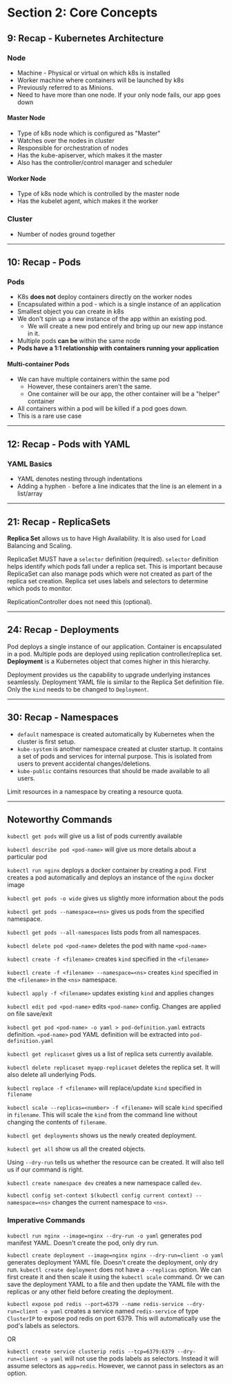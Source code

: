 # Section 2: Core Concepts

## 9: Recap - Kubernetes Architecture

### Node

- Machine - Physical or virtual on which k8s is installed
- Worker machine where containers will be launched by k8s
- Previously referred to as Minions.
- Need to have more than one node. If your only node fails, our app goes down

#### Master Node

- Type of k8s node which is configured as "Master"
- Watches over the nodes in cluster
- Responsible for orchestration of nodes
- Has the kube-apiserver, which makes it the master
- Also has the controller/control manager and scheduler

#### Worker Node

- Type of k8s node which is controlled by the master node
- Has the kubelet agent, which makes it the worker

### Cluster

- Number of nodes ground together

---

## 10: Recap - Pods

### Pods

- K8s **does not** deploy containers directly on the worker nodes
- Encapsulated within a pod - which is a single instance of an application
- Smallest object you can create in k8s
- We don't spin up a new instance of the app within an existing pod.
  - We will create a new pod entirely and bring up our new app instance in it.
- Multiple pods **can be** within the same node
- **Pods have a 1:1 relationship with containers running your application**

#### Multi-container Pods

- We can have multiple containers within the same pod
  - However, these containers aren't the same.
  - One container will be our app, the other container will be a "helper" container
- All containers within a pod will be killed if a pod goes down.
- This is a rare use case

---

## 12: Recap - Pods with YAML

### YAML Basics

- YAML denotes nesting through indentations
- Adding a hyphen `-` before a line indicates that the line is an element in a list/array

---

## 21: Recap - ReplicaSets

**Replica Set** allows us to have High Availability.
It is also used for Load Balancing and Scaling.

ReplicaSet MUST have a `selector` definition (required).
`selector` definition helps identify which pods fall under a replica set.
This is important because ReplicaSet can also manage pods which were not
created as part of the replica set creation.
Replica set uses labels and selectors to determine which pods to monitor.

ReplicationController does not need this (optional).

---

## 24: Recap - Deployments

Pod deploys a single instance of our application.
Container is encapsulated in a pod.
Multiple pods are deployed using replication controller/replica set.
**Deployment** is a Kubernetes object that comes higher in this hierarchy.

Deployment provides us the capability to upgrade underlying instances seamlessly.
Deployment YAML file is similar to the Replica Set definition file.
Only the `kind` needs to be changed to `Deployment`.

---

## 30: Recap - Namespaces

- `default` namespace is created automatically by Kubernetes
when the cluster is first setup.
- `kube-system` is another namespace created at cluster startup.
It contains a set of pods and services for internal purpose.
This is isolated from users to prevent accidental changes/deletions.
- `kube-public` contains resources that should be made available to all users.

Limit resources in a namespace by creating a resource quota.

---

## Noteworthy Commands

`kubectl get pods` will give us a list of pods currently available

`kubectl describe pod <pod-name>` will give us more details about a particular pod

`kubectl run nginx` deploys a docker container by creating a pod.
First creates a pod automatically and deploys an instance of the `nginx` docker image

`kubectl get pods -o wide` gives us slightly more information about the pods

`kubectl get pods --namespace=<ns>` gives us pods from the specified namespace.

`kubectl get pods --all-namespaces` lists pods from all namespaces.

`kubectl delete pod <pod-name>` deletes the pod with name `<pod-name>`

`kubectl create -f <filename>` creates `kind` specified in the `<filename>`

`kubectl create -f <filename> --namespace=<ns>`
creates `kind` specified in the `<filename>` in the `<ns>` namespace.

`kubectl apply -f <filename>` updates existing `kind` and applies changes

`kubectl edit pod <pod-name>` edits `<pod-name>` config.
Changes are applied on file save/exit

`kubectl get pod <pod-name> -o yaml > pod-definition.yaml` extracts definition.
`<pod-name>` pod YAML definition will be extracted into `pod-definition.yaml`

`kubectl get replicaset` gives us a list of replica sets currently available.

`kubectl delete replicaset myapp-replicaset` deletes the replica set.
It will also delete all underlying Pods.

`kubectl replace -f <filename>` will replace/update `kind` specified in `filename`

`kubectl scale --replicas=<number> -f <filename>`
will scale `kind` specified in `filename`.
This will scale the `kind` from the command line without changing the contents
of `filename`.

`kubectl get deployments` shows us the newly created deployment.

`kubectl get all` show us all the created objects.

Using `--dry-run` tells us whether the resource can be created.
It will also tell us if our command is right.

`kubectl create namespace dev` creates a new namespace called `dev`.

`kubectl config set-context $(kubectl config current context) --namespace=<ns>`
changes the current namespace to `<ns>`.

### Imperative Commands

`kubectl run nginx --image=nginx --dry-run -o yaml`
generates pod manifest YAML.
Doesn't create the pod, only dry run.

`kubectl create deployment --image=nginx nginx --dry-run=client -o yaml`
generates deployment YAML file. Doesn't create the deployment, only dry run.
`kubectl create deployment` does not have a `--replicas` option.
We can first create it and then scale it using the `kubectl scale` command.
Or we can save the deployment YAML to a file
and then update the YAML file with the replicas or any other field
before creating the deployment.

`kubectl expose pod redis --port=6379 --name redis-service --dry-run=client -o yaml`
creates a service named `redis-service` of type `ClusterIP`
to expose pod redis on port 6379.
This will automatically use the pod's labels as selectors.

OR

`kubectl create service clusterip redis --tcp=6379:6379 --dry-run=client -o yaml`
will not use the pods labels as selectors.
Instead it will assume selectors as `app=redis`.
However, we cannot pass in selectors as an option.
